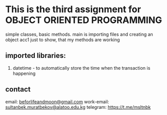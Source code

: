 # This is the third assignment for OBJECT ORIENTED PROGRAMMING

simple classes, basic methods. main is importing files and creating an object acc1 just to show, that my methods are working

## imported libraries:
1. datetime - to automatically store the time when the transaction is happening

## contact
email: beforlifeandmoon@gmail.com
work-email: sultanbek.muratbekov@alatoo.edu.kg
telegram: https://t.me/msltnbk
